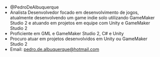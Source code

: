 - @PedroDeAlbuquerque
- Analista Desenvolvedor focado em desenvolvimento de jogos, atualmente desenvolvendo um game indie solo utilizando GameMaker Studio 2 e atuando em projetos em equipe com Unity e GameMaker Studio 2
- Proficiente em GML e GameMaker Studio 2, C# e Unity
- Procuro atuar em projetos desenvolvidos em Unity ou GameMaker Studio 2
- Email: pedro.de.albuquerque@hotmail.com

<!---
PedroDeAlbuquerque/PedroDeAlbuquerque is a ✨ special ✨ repository because its `README.md` (this file) appears on your GitHub profile.
You can click the Preview link to take a look at your changes.
--->
